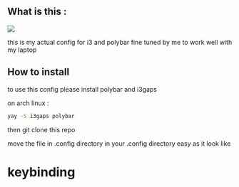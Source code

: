 ## What is this :

![](https://raw.githubusercontent.com/yuky2020/My-i3gaps-config-polybar/main/my%20unixp.png)

this is my actual config for i3 and polybar fine tuned by me to work well with my laptop 

## How to install

to use this config please install polybar and i3gaps

on arch linux :

```bash
yay -S i3gaps polybar
```

then git clone this repo 

move the file in .config directory in your .config directory easy as it look like 





# keybinding
